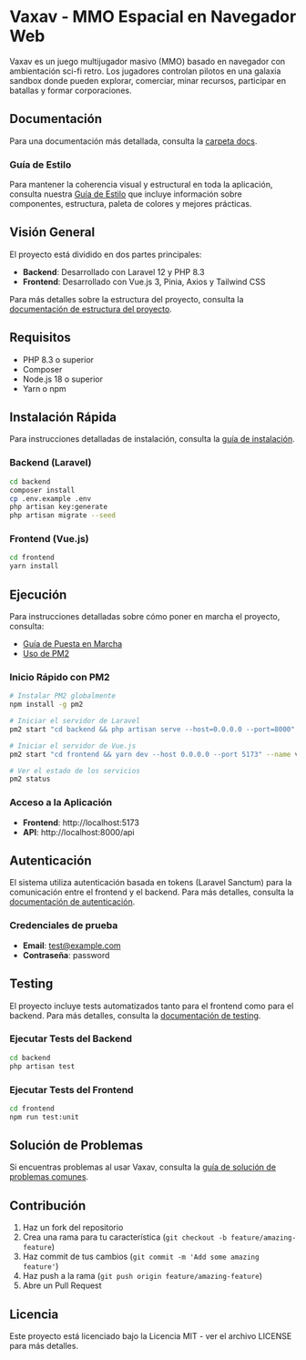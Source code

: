 # Vaxav - MMO Espacial en Navegador Web

Vaxav es un juego multijugador masivo (MMO) basado en navegador con ambientación sci-fi retro. Los jugadores controlan pilotos en una galaxia sandbox donde pueden explorar, comerciar, minar recursos, participar en batallas y formar corporaciones.

## Documentación

Para una documentación más detallada, consulta la [carpeta docs](./docs/README.md).

### Guía de Estilo

Para mantener la coherencia visual y estructural en toda la aplicación, consulta nuestra [Guía de Estilo](./docs/design/style-guide.md) que incluye información sobre componentes, estructura, paleta de colores y mejores prácticas.

## Visión General

El proyecto está dividido en dos partes principales:

- **Backend**: Desarrollado con Laravel 12 y PHP 8.3
- **Frontend**: Desarrollado con Vue.js 3, Pinia, Axios y Tailwind CSS

Para más detalles sobre la estructura del proyecto, consulta la [documentación de estructura del proyecto](./docs/architecture/project-structure.md).

## Requisitos

- PHP 8.3 o superior
- Composer
- Node.js 18 o superior
- Yarn o npm

## Instalación Rápida

Para instrucciones detalladas de instalación, consulta la [guía de instalación](./docs/installation.md).

### Backend (Laravel)

```bash
cd backend
composer install
cp .env.example .env
php artisan key:generate
php artisan migrate --seed
```

### Frontend (Vue.js)

```bash
cd frontend
yarn install
```

## Ejecución

Para instrucciones detalladas sobre cómo poner en marcha el proyecto, consulta:

- [Guía de Puesta en Marcha](./docs/getting-started.md)
- [Uso de PM2](./docs/pm2-usage.md)

### Inicio Rápido con PM2

```bash
# Instalar PM2 globalmente
npm install -g pm2

# Iniciar el servidor de Laravel
pm2 start "cd backend && php artisan serve --host=0.0.0.0 --port=8000" --name vaxav-backend

# Iniciar el servidor de Vue.js
pm2 start "cd frontend && yarn dev --host 0.0.0.0 --port 5173" --name vaxav-frontend

# Ver el estado de los servicios
pm2 status
```

### Acceso a la Aplicación

- **Frontend**: http://localhost:5173
- **API**: http://localhost:8000/api

## Autenticación

El sistema utiliza autenticación basada en tokens (Laravel Sanctum) para la comunicación entre el frontend y el backend. Para más detalles, consulta la [documentación de autenticación](./docs/api/authentication.md).

### Credenciales de prueba

- **Email**: test@example.com
- **Contraseña**: password

## Testing

El proyecto incluye tests automatizados tanto para el frontend como para el backend. Para más detalles, consulta la [documentación de testing](./docs/testing/testing-strategy.md).

### Ejecutar Tests del Backend

```bash
cd backend
php artisan test
```

### Ejecutar Tests del Frontend

```bash
cd frontend
npm run test:unit
```

## Solución de Problemas

Si encuentras problemas al usar Vaxav, consulta la [guía de solución de problemas comunes](./docs/troubleshooting/common-issues.md).

## Contribución

1. Haz un fork del repositorio
2. Crea una rama para tu característica (`git checkout -b feature/amazing-feature`)
3. Haz commit de tus cambios (`git commit -m 'Add some amazing feature'`)
4. Haz push a la rama (`git push origin feature/amazing-feature`)
5. Abre un Pull Request

## Licencia

Este proyecto está licenciado bajo la Licencia MIT - ver el archivo LICENSE para más detalles.
